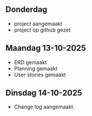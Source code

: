 ## Donderdag

- project aangemaakt
- project op github gezet

## Maandag 13-10-2025

- ERD gemaakt
- Planning gemaakt
- User stories gemaakt

## Dinsdag 14-10-2025

* Change log aangemaakt. 
